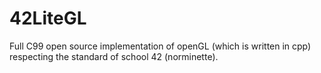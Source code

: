 # 42LiteGL
Full C99 open source implementation of openGL (which is written in cpp) respecting the standard of school 42 (norminette).
